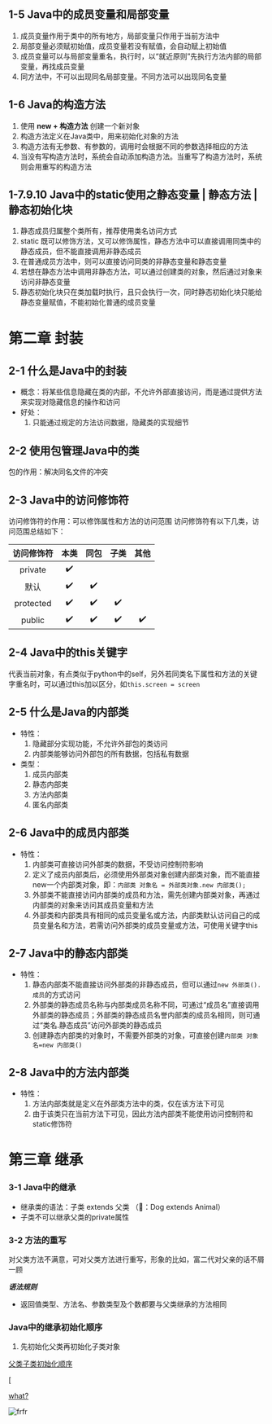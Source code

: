 
## 1-5 Java中的成员变量和局部变量

1. 成员变量作用于类中的所有地方，局部变量只作用于当前方法中
2. 局部变量必须赋初始值，成员变量若没有赋值，会自动赋上初始值
3. 成员变量可以与局部变量重名，执行时，以“就近原则”先执行方法内部的局部变量，再找成员变量
4. 同方法中，不可以出现同名局部变量。不同方法可以出现同名变量

## 1-6 Java的构造方法

1. 使用 **new + 构造方法** 创建一个新对象
2. 构造方法定义在Java类中，用来初始化对象的方法
3. 构造方法有无参数、有参数的，调用时会根据不同的参数选择相应的方法
4. 当没有写构造方法时，系统会自动添加构造方法。当重写了构造方法时，系统则会用重写的构造方法

## 1-7.9.10 Java中的static使用之静态变量 | 静态方法 | 静态初始化块

1. 静态成员归属整个类所有，推荐使用类名访问方式
2. static 既可以修饰方法，又可以修饰属性，静态方法中可以直接调用同类中的静态成员，但不能直接调用非静态成员
3. 在普通成员方法中，则可以直接访问同类的非静态变量和静态变量
4. 若想在静态方法中调用非静态方法，可以通过创建类的对象，然后通过对象来访问非静态变量
5. 静态初始化块只在类加载时执行，且只会执行一次，同时静态初始化块只能给静态变量赋值，不能初始化普通的成员变量

# 第二章 封装
## 2-1 什么是Java中的封装
- 概念：将某些信息隐藏在类的内部，不允许外部直接访问，而是通过提供方法来实现对隐藏信息的操作和访问
- 好处：
	1.  只能通过规定的方法访问数据，隐藏类的实现细节

## 2-2 使用包管理Java中的类
包的作用：解决同名文件的冲突

## 2-3 Java中的访问修饰符
访问修饰符的作用：可以修饰属性和方法的访问范围
访问修饰符有以下几类，访问范围总结如下：

| 访问修饰符 | 本类 | 同包 | 子类 | 其他 |
| :---: | :----: | :----: | :----: | :----: |
| private | ✔️ |  |  |  |
| 默认 | ✔️ | ✔️ |  |  |
| protected | ✔️ | ✔️ | ✔️ |  |
| public | ✔️ | ✔️ |  ✔️ | ✔️ |

## 2-4 Java中的this关键字
代表当前对象，有点类似于python中的self，另外若同类名下属性和方法的关键字重名时，可以通过this加以区分，如`this.screen = screen`

## 2-5 什么是Java的内部类
- 特性：
	1. 隐藏部分实现功能，不允许外部包的类访问
	2. 内部类能够访问外部包的所有数据，包括私有数据
- 类型：
	1. 成员内部类
	2. 静态内部类
	3. 方法内部类
	4. 匿名内部类

## 2-6 Java中的成员内部类
- 特性：
	1. 内部类可直接访问外部类的数据，不受访问控制符影响
	2. 定义了成员内部类后，必须使用外部类对象创建内部类对象，而不能直接new一个内部类对象，即：`内部类 对象名 = 外部类对象.new 内部类();`
	3. 外部类不能直接访问内部类的成员和方法，需先创建内部类对象，再通过内部类的对象来访问其成员变量和方法
	4. 外部类和内部类具有相同的成员变量名或方法，内部类默认访问自己的成员变量名和方法，若需访问外部类的成员变量或方法，可使用关键字this

## 2-7 Java中的静态内部类
- 特性：
	1.  静态内部类不能直接访问外部类的非静态成员，但可以通过`new 外部类().成员`的方式访问
	2. 外部类的静态成员名称与内部类成员名称不同，可通过“成员名”直接调用外部类的静态成员；外部类的静态成员名誉内部类的成员名相同，则可通过“类名.静态成员”访问外部类的静态成员
	3. 创建静态内部类的对象时，不需要外部类的对象，可直接创建`内部类 对象名=new 内部类()`

## 2-8 Java中的方法内部类
- 特性：
	1. 方法内部类就是定义在外部类方法中的类，仅在该方法下可见
	2. 由于该类只在当前方法下可见，因此方法内部类不能使用访问控制符和static修饰符

# 第三章 继承
### 3-1 Java中的继承
- 继承类的语法：子类 extends 父类 （🌰：Dog extends Animal）
- 子类不可以继承父类的private属性

### 3-2 方法的重写
对父类方法不满意，可对父类方法进行重写，形象的比如，富二代对父亲的话不屑一顾

___语法规则___
- 返回值类型、方法名、参数类型及个数都要与父类继承的方法相同

### Java中的继承初始化顺序
1. 先初始化父类再初始化子类对象

[父类子类初始化顺序][1]


[\[][2]


[what?][3]

![frfr][image-1]


[![]()][4]


[1]:	https://raw.githubusercontent.com/hacksman/learning/master/picture/shunxu.png
[2]:	]
[3]:	./picture/shunxu.png
[4]:	https://raw.githubusercontent.com/hacksman/learning/master/picture/shunxu.png

[image-1]:	http://www.sheawong.com/wp-content/uploads/2013/08/keephatin.gif "xixi"
